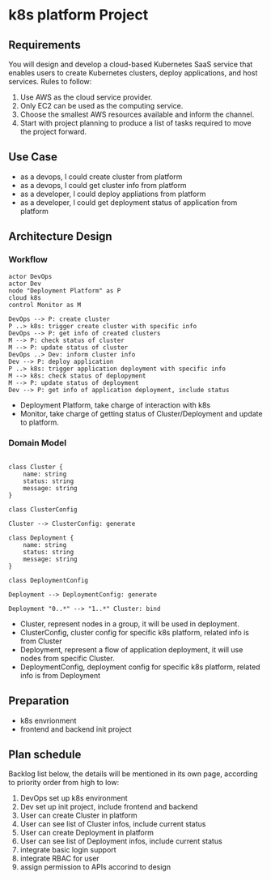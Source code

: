 # k8s platform Project

## Requirements

You will design and develop a cloud-based Kubernetes SaaS service that enables users to create Kubernetes clusters, deploy applications, and host services. Rules to follow:

1. Use AWS as the cloud service provider.
2. Only EC2 can be used as the computing service.
3. Choose the smallest AWS resources available and inform the channel.
4. Start with project planning to produce a list of tasks required to move the project forward.

## Use Case

- as a devops, I could create cluster from platform
- as a devops, I could get cluster info from platform
- as a developer, I could deploy appliations from platform
- as a developer, I could get deployment status of application from platform

## Architecture Design

### Workflow

```puml
actor DevOps
actor Dev
node "Deployment Platform" as P
cloud k8s
control Monitor as M

DevOps --> P: create cluster 
P ..> k8s: trigger create cluster with specific info
DevOps --> P: get info of created clusters
M --> P: check status of cluster
M --> P: update status of cluster
DevOps ..> Dev: inform cluster info
Dev --> P: deploy application
P ..> k8s: trigger application deployment with specific info
M --> k8s: check status of deplopyment
M --> P: update status of deployment
Dev --> P: get info of application deployment, include status
```

- Deployment Platform, take charge of interaction with k8s
- Monitor, take charge of getting status of Cluster/Deployment and update to platform.

### Domain Model

```puml

class Cluster {
    name: string
    status: string
    message: string
}

class ClusterConfig

Cluster --> ClusterConfig: generate

class Deployment {
    name: string
    status: string
    message: string
}

class DeploymentConfig

Deployment --> DeploymentConfig: generate

Deployment "0..*" --> "1..*" Cluster: bind

```

- Cluster, represent nodes in a group, it will be used in deployment.
- ClusterConfig, cluster config for specific k8s platform, related info is from Cluster
- Deployment, represent a flow of application deployment, it will use nodes from specific Cluster.
- DeploymentConfig, deployment config for specific k8s platform, related info is from Deployment

## Preparation

- k8s envrionment
- frontend and backend init project

## Plan schedule

Backlog list below, the details will be mentioned in its own page,
according to priority order from high to low:

1. DevOps set up k8s environment
2. Dev set up init project, include frontend and backend
3. User can create Cluster in platform
4. User can see list of Cluster infos, include current status
5. User can create Deployment in platform
6. User can see list of Deployment infos, include current status
7. integrate basic login support
8. integrate RBAC for user
9. assign permission to APIs accorind to design
